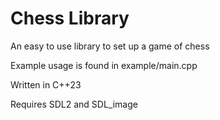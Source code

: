# Chess Library
An easy to use library to set up a game of chess

Example usage is found in example/main.cpp

Written in C++23

Requires SDL2 and SDL_image